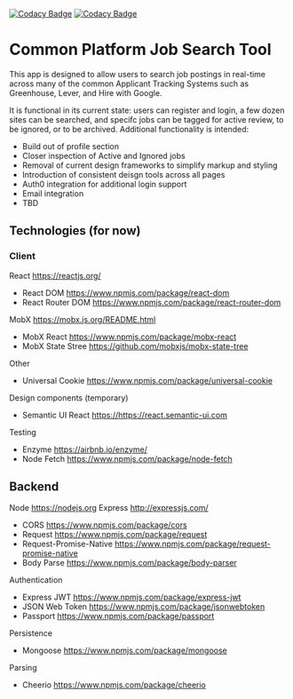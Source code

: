 [![Codacy Badge](https://api.codacy.com/project/badge/Grade/dab815f74ca248a6a00d73cf22474477)](https://www.codacy.com?utm_source=github.com&utm_medium=referral&utm_content=mikesullivan63/job-search&utm_campaign=Badge_Grade) [![Codacy Badge](https://api.codacy.com/project/badge/Coverage/dab815f74ca248a6a00d73cf22474477)](https://www.codacy.com?utm_source=github.com&utm_medium=referral&utm_content=mikesullivan63/job-search&utm_campaign=Badge_Coverage)

# Common Platform Job Search Tool

This app is designed to allow users to search job postings in real-time across many of the common Applicant Tracking Systems such as Greenhouse, Lever, and Hire with Google.

It is functional in its current state: users can register and login, a few dozen sites can be searched, and specifc jobs can be tagged for active review, to be ignored, or to be archived. Additional functionality is intended:

- Build out of profile section
- Closer inspection of Active and Ignored jobs
- Removal of current design frameworks to simplify markup and styling
- Introduction of consistent deisgn tools across all pages
- Auth0 integration for additional login support
- Email integration
- TBD

## Technologies (for now)

### Client

React <https://reactjs.org/>

- React DOM <https://www.npmjs.com/package/react-dom>
- React Router DOM <https://www.npmjs.com/package/react-router-dom>

MobX <https://mobx.js.org/README.html>

- MobX React <https://www.npmjs.com/package/mobx-react>
- MobX State Stree <https://github.com/mobxjs/mobx-state-tree>

Other

- Universal Cookie <https://www.npmjs.com/package/universal-cookie>

Design components (temporary)

- Semantic UI React <https://https://react.semantic-ui.com>

Testing

- Enzyme <https://airbnb.io/enzyme/>
- Node Fetch <https://www.npmjs.com/package/node-fetch>

## Backend

Node <https://nodejs.org>
Express <http://expressjs.com/>

- CORS <https://www.npmjs.com/package/cors>
- Request <https://www.npmjs.com/package/request>
- Request-Promise-Native <https://www.npmjs.com/package/request-promise-native>
- Body Parse <https://www.npmjs.com/package/body-parser>

Authentication

- Express JWT <https://www.npmjs.com/package/express-jwt>
- JSON Web Token <https://www.npmjs.com/package/jsonwebtoken>
- Passport <https://www.npmjs.com/package/passport>

Persistence

- Mongoose <https://www.npmjs.com/package/mongoose>

Parsing

- Cheerio <https://www.npmjs.com/package/cheerio>
